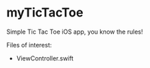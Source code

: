 # myTicTacToe
Simple Tic Tac Toe iOS app, you know the rules!

Files of interest:
* ViewController.swift